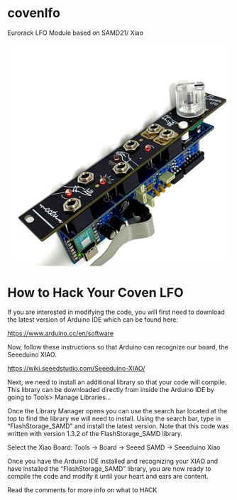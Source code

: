 # covenlfo
Eurorack LFO Module based on SAMD21/ Xiao


![image of module](https://github.com/cctvfm/covenlfo/blob/main/IMG_E0173-01.jpeg)

# How to Hack Your Coven LFO  




If you are interested in modifying the code, you will first need to download the latest version of Arduino IDE which can be found here:  

https://www.arduino.cc/en/software 

Now, follow these instructions so that Arduino can recognize our board, the Seeeduino XIAO.  

https://wiki.seeedstudio.com/Seeeduino-XIAO/ 

Next, we need to install an additional library so that your code will compile. This library can be downloaded directly from inside the Arduino IDE by going to Tools> Manage Libraries... 

Once the Library Manager opens you can use the search bar located at the top to find the library we will need to install. Using the search bar, type in “FlashStorage_SAMD” and install the latest version. Note that this code was written with version 1.3.2 of the FlashStorage_SAMD library.

Select the Xiao Board: Tools -> Board -> Seeed SAMD -> Seeeduino Xiao

Once you have the Arduino IDE installed and recognizing your XIAO and have installed the “FlashStorage_SAMD” library, you are now ready to compile the code and modify it until your heart and ears are content.  

Read the comments for more info on what to HACK
